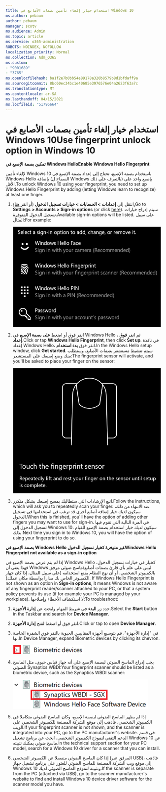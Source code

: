 ```yaml
---
title: استخدام خيار إلغاء تأمين بصمات الأصابع في Windows 10
ms.author: pebaum
author: pebaum
manager: scotv
ms.audience: Admin
ms.topic: article
ms.service: o365-administration
ROBOTS: NOINDEX, NOFOLLOW
localization_priority: Normal
ms.collection: Adm_O365
ms.custom:
- "9001689"
- "3765"
ms.openlocfilehash: ba1f2e7b0bb54e89178a320b8579b8d1bfdaff9a
ms.sourcegitcommit: 8bc60ec34bc1e40685e3976576e04a2623f63a7c
ms.translationtype: MT
ms.contentlocale: ar-SA
ms.lasthandoff: 04/15/2021
ms.locfileid: "51796664"
---
```

# <a name="use-fingerprint-unlock-option-in-windows-10"></a><span data-ttu-id="7231d-102">استخدام خيار إلغاء تأمين بصمات الأصابع في Windows 10</span><span class="sxs-lookup"><span data-stu-id="7231d-102">Use fingerprint unlock option in Windows 10</span></span>

<span data-ttu-id="7231d-103">**تمكين بصمة الإصبع في Windows Hello**</span><span class="sxs-lookup"><span data-stu-id="7231d-103">**Enable Windows Hello Fingerprint**</span></span>

<span data-ttu-id="7231d-104">لإلغاء تأمين Windows 10 باستخدام بصمة الإصبع، تحتاج إلى إعداد بصمة الإصبع في Windows Hello بإضافة (السماح ل Windows بالتعرف على ذلك) بإصبع واحد على الأقل.</span><span class="sxs-lookup"><span data-stu-id="7231d-104">To unlock Windows 10 using your fingerprint, you need to set up Windows Hello Fingerprint by adding (letting Windows learn to recognize) at least one finger.</span></span> 

1. <span data-ttu-id="7231d-105">انتقل إلى **إعدادات > الحسابات > خيارات تسجيل الدخول** (أو انقر [هنا).](ms-settings:signinoptions?activationSource=GetHelp)</span><span class="sxs-lookup"><span data-stu-id="7231d-105">Go to **Settings  > Accounts > Sign-in options** (or click [here](ms-settings:signinoptions?activationSource=GetHelp)).</span></span> <span data-ttu-id="7231d-106">سيتم إدراج خيارات تسجيل الدخول المتوفرة.</span><span class="sxs-lookup"><span data-stu-id="7231d-106">Available sign-in options will be listed.</span></span> <span data-ttu-id="7231d-107">على سبيل المثال:</span><span class="sxs-lookup"><span data-stu-id="7231d-107">For example:</span></span>

    ![خيارات تسجيل الدخول.](media/sign-in-options.png)

2. <span data-ttu-id="7231d-109">انقر فوق أو اضغط **على بصمة الإصبع** في Windows Hello ، ثم انقر **فوق إعداد**.</span><span class="sxs-lookup"><span data-stu-id="7231d-109">Click or tap **Windows Hello Fingerprint**, then click **Set up**.</span></span> <span data-ttu-id="7231d-110">في نافذة إعداد Windows Hello، انقر فوق **بدء استخدام**.</span><span class="sxs-lookup"><span data-stu-id="7231d-110">In the Windows Hello setup window, click **Get started**.</span></span> <span data-ttu-id="7231d-111">سيتم تنشيط مستشعر بصمات الأصابع، وستطلب منك وضع إصبعك على المستشعر:</span><span class="sxs-lookup"><span data-stu-id="7231d-111">The fingerprint sensor will activate, and you'll be asked to place your finger on the sensor:</span></span>

   ![مستشعر بصمات الأصابع.](media/fingerprint-sensor.png)

3. <span data-ttu-id="7231d-113">اتبع الإرشادات التي ستطالبك بمسح إصبعك بشكل متكرر.</span><span class="sxs-lookup"><span data-stu-id="7231d-113">Follow the instructions, which will ask you to repeatedly scan your finger.</span></span> <span data-ttu-id="7231d-114">عند الانتهاء من ذلك، سيكون لديك خيار إضافة أصابع أخرى قد ترغب في استخدامها في تسجيل الدخول.</span><span class="sxs-lookup"><span data-stu-id="7231d-114">When this is finished, you'll have the option of adding other fingers you may want to use for sign-in.</span></span> <span data-ttu-id="7231d-115">في المرة التالية التي تقوم فيها تسجيل الدخول إلى Windows 10، سيكون لديك خيار استخدام بصمة الإصبع للقيام بذلك.</span><span class="sxs-lookup"><span data-stu-id="7231d-115">Next time you sign in to Windows 10, you will have the option of using your fingerprint to do so.</span></span>

<span data-ttu-id="7231d-116">**بصمة الإصبع في Windows Hello غير متوفرة كخيار تسجيل الدخول**</span><span class="sxs-lookup"><span data-stu-id="7231d-116">**Windows Hello Fingerprint not available as a sign-in option**</span></span>

<span data-ttu-id="7231d-117">إذا لم يتم عرض بصمة الإصبع في Windows Hello كخيار في خيارات تسجيل الدخول، فهذا يعني أن Windows ليس على علم بأي قارئ بصمات أصابع/ماسح ضوئي مرفق بالكمبيوتر الشخصي، أو أن نهج النظام يمنع استخدامه (على سبيل المثال، إذا كان جهاز الكمبيوتر الخاص بك مدارا بواسطة مكان عملك). </span><span class="sxs-lookup"><span data-stu-id="7231d-117">If Windows Hello Fingerprint is not shown as an option in **Sign-in options**, it means Windows is not aware of any fingerprint reader/scanner attached to your PC, or that a system policy prevents its use (if for example your PC is managed by your workplace).</span></span> <span data-ttu-id="7231d-118">لا استكشاف الأخطاء وإصلاحها:</span><span class="sxs-lookup"><span data-stu-id="7231d-118">To troubleshoot:</span></span> 

1. <span data-ttu-id="7231d-119">حدد زر **البدء** في شريط المهام وابحث عن **إدارة الأجهزة**.</span><span class="sxs-lookup"><span data-stu-id="7231d-119">Select the **Start** button in the Taskbar and search for **Device Manager**.</span></span>

2. <span data-ttu-id="7231d-120">انقر فوق أو اضغط لفتح **إدارة الأجهزة**.</span><span class="sxs-lookup"><span data-stu-id="7231d-120">Click or tap to open **Device Manager**.</span></span>

3. <span data-ttu-id="7231d-121">في "إدارة الأجهزة"، قم بتوسيع أجهزة المقاييس الحيوية بالنقر فوق الشفرة الخاصة بها.</span><span class="sxs-lookup"><span data-stu-id="7231d-121">In Device Manager, expand Biometric devices by clicking its chevron.</span></span>

   ![أجهزة المقاييس الحيوية.](media/biometric-devices.png)

4. <span data-ttu-id="7231d-123">يجب إدراج الماسح الضوئي لبصمة الإصبع على أنه جهاز قياس حيوي، مثل الماسح الضوئي Synaptics WBDI:</span><span class="sxs-lookup"><span data-stu-id="7231d-123">Your fingerprint scanner should be listed as a biometric device, such as the Synaptics WBDI scanner:</span></span>

   ![أجهزة المقاييس الحيوية.](media/biometric-devices-expanded.png)

5. <span data-ttu-id="7231d-125">إذا لم يظهر الماسح الضوئي لبصمة الإصبع، وكان الماسح الضوئي متكاملا في الكمبيوتر الشخصي، فاذهب إلى موقع الشركة المصنعة للكمبيوتر الشخصي على الويب.</span><span class="sxs-lookup"><span data-stu-id="7231d-125">If your fingerprint scanner is not shown, and the scanner is integrated into your PC, go to the PC manufacturer's website.</span></span> <span data-ttu-id="7231d-126">في قسم الدعم التقني لنموذج الكمبيوتر الشخصي، ابحث عن برنامج تشغيل Windows 10 عن ماسح ضوئي يمكنك تثبيته.</span><span class="sxs-lookup"><span data-stu-id="7231d-126">In the technical support section for your PC model, search for a Windows 10 driver for a scanner that you can install.</span></span>

6. <span data-ttu-id="7231d-127">إذا كان الماسح الضوئي منفصلا عن الكمبيوتر الشخصي (المرفق عبر USB)، فاذهب إلى موقع ويب الشركة المصنعة للماسح الضوئي للعثور على برنامج تشغيل جهاز Windows 10 وتثبيته لنموذج الماسح الضوئي لديك.</span><span class="sxs-lookup"><span data-stu-id="7231d-127">If the scanner is separate from the PC (attached via USB), go to the scanner manufacturer's website to find and install Windows 10 device driver software for the scanner model you have.</span></span>
